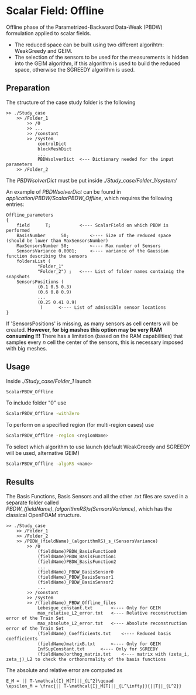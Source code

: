 # Scalar Field: Offline 

Offline phase of the Parametrized-Backward Data-Weak (PBDW) formulation applied to scalar fields.

- The reduced space can be built using two different algorihtm: WeakGreedy and GEIM.
- The selection of the sensors to be used for the measurements is hidden into the GEIM algorithm, if this algorithm is used to build the reduced space, otherwise the SGREEDY algorithm is used.

## Preparation

The structure of the case study folder is the following

```
>> ./Study_case
	>> /Folder_1
		>> /0
		>> ...
		>> /constant
		>> /system
			controlDict
			blockMeshDict
			...
			PBDWsolverDict  <--- Dictionary needed for the input parameters				
	>> /Folder_2
```

The *PBDWsolverDict* must be put inside *./Study_case/Folder_1/system/*

An example of *PBDWsolverDict* can be found in *application/PBDW/ScalarPBDW_Offline*, which requires the following entries:
```
Offline_parameters
{
	field      T; 			<---- ScalarField on which PBDW is performed
	BasisNumber      50;		<---- Size of the reduced space (should be lower than MaxSensorsNumber)
	MaxSensorsNumber 50;		<---- Max number of Sensors
	SensorsVariance 0.0001;		<---- variance of the Gaussian function describing the sensors
	foldersList (
			"Folder_1"
			"Folder_2") ;	<---- List of folder names containig the snapshots
	SensorsPositions ( 
			(0.1 0.5 0.3)
			(0.6 0.8 0.9)
			...
			(0.25 0.41 0.9) 
			 )		<---- List of admissible sensor locations		
} 
```

If 'SensorsPositions' is missing, as many sensors as cell centers will be created.
**However, for big mashes this option may be very RAM consuming !!!**
There has a limitation (based on the RAM capabilities) that samples every $n$ cell the center of the sensors, this is necessary imposed with big meshes.
	
## Usage

Inside *./Study_case/Folder_1* launch 
```bash
ScalarPBDW_Offline
```
To include folder "0" use 
```bash
ScalarPBDW_Offline -withZero
```
To perform on a specified region (for multi-region cases) use 
```bash
ScalarPBDW_Offline -region <regionName>
```
To select which algorithm to use launch (default WeakGreedy and SGREEDY will be used, alternative GEIM)
```bash
ScalarPBDW_Offline -algoRS <name>
````

## Results

The Basis Functions, Basis Sensors and all the other .txt files are saved in a separate folder called *PBDW_(fieldName)_(algorithmRS)_s_(SensorsVariance)*, which has the classical OpenFOAM structure.

```
>> ./Study_case
	>> /Folder_1
	>> /Folder_2
	>> /PBDW_(fieldName)_(algorithmRS)_s_(SensorsVariance)
		>> /0
			(fieldName)PBDW_BasisFunction0
			(fieldName)PBDW_BasisFunction1
			(fieldName)PBDW_BasisFunction2
			...
			(fieldName)_PBDW_BasisSensor0
			(fieldName)_PBDW_BasisSensor1
			(fieldName)_PBDW_BasisSensor2
			...	
		>> /constant
		>> /system
		>> /(fieldName)_PBDW_Offline_files
			Lebesgue_constant.txt		<---- Only for GEIM
			max_relative_L2_error.txt	<---- Relative reconstruction error of the Train Set
			max_absolute_L2_error.txt	<---- Absolute reconstruction error of the Train Set
			(fieldName)_Coefficients.txt	<---- Reduced basis coefficients
			(fieldName)matrixB.txt		<---- Only for GEIM
			InfSupConstant.txt		<---- Only for SGREEDY
			(fieldName)orthog_matrix.txt	<---- matrix with (zeta_i, zeta_j)_L2 to check the orthonormality of the basis functions
```

The absolute and relative error are computed as
```{math}
E_M = || T-\mathcal{I}_M[T]||_{L^2}\qquad 
\epsilon_M = \frac{|| T-\mathcal{I}_M[T]||_{L^\infty}}{||T||_{L^2}}
```